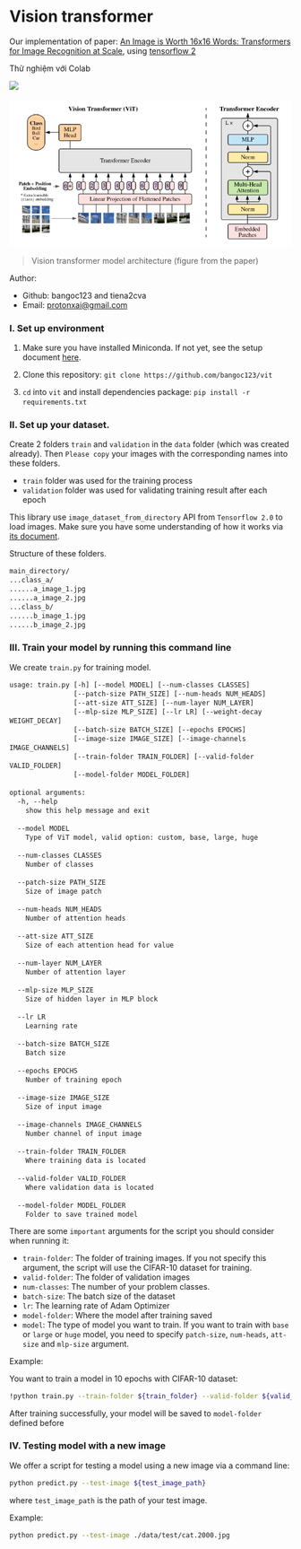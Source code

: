 # Vision transformer

Our implementation of paper: [An Image is Worth 16x16 Words: Transformers for Image Recognition at Scale](https://arxiv.org/abs/2010.11929), using [tensorflow 2](https://www.tensorflow.org/)

Thử nghiệm với Colab

<a href="https://colab.research.google.com/drive/1cUVnTe4XN-RFCEYZZZPqSz4roTA_uCHD?usp=sharing"><img src="https://storage.googleapis.com/protonx-cloud-storage/colab_favicon_256px.png" width=80> </a>

![Vision transformer](docs/images/vit.png)

> Vision transformer model architecture (figure from the paper)

Author:

- Github: bangoc123 and tiena2cva
- Email: protonxai@gmail.com

### I. Set up environment

1. Make sure you have installed Miniconda. If not yet, see the setup document [here](https://conda.io/en/latest/user-guide/install/index.html#regular-installation).

2. Clone this repository: `git clone https://github.com/bangoc123/vit`
3. `cd` into `vit` and install dependencies package: `pip install -r requirements.txt`

### II. Set up your dataset.

Create 2 folders `train` and `validation` in the `data` folder (which was created already). Then `Please copy` your images with the corresponding names into these folders.

- `train` folder was used for the training process
- `validation` folder was used for validating training result after each epoch

This library use `image_dataset_from_directory` API from `Tensorflow 2.0` to load images. Make sure you have some understanding of how it works via [its document](https://www.tensorflow.org/api_docs/python/tf/keras/preprocessing/image_dataset_from_directory).

Structure of these folders.

```
main_directory/
...class_a/
......a_image_1.jpg
......a_image_2.jpg
...class_b/
......b_image_1.jpg
......b_image_2.jpg
```

### III. Train your model by running this command line

We create `train.py` for training model.

```
usage: train.py [-h] [--model MODEL] [--num-classes CLASSES]
                [--patch-size PATH_SIZE] [--num-heads NUM_HEADS]
                [--att-size ATT_SIZE] [--num-layer NUM_LAYER]
                [--mlp-size MLP_SIZE] [--lr LR] [--weight-decay WEIGHT_DECAY]
                [--batch-size BATCH_SIZE] [--epochs EPOCHS]
                [--image-size IMAGE_SIZE] [--image-channels IMAGE_CHANNELS]
                [--train-folder TRAIN_FOLDER] [--valid-folder VALID_FOLDER]
                [--model-folder MODEL_FOLDER]

optional arguments:
  -h, --help            
    show this help message and exit

  --model MODEL       
    Type of ViT model, valid option: custom, base, large, huge

  --num-classes CLASSES     
    Number of classes
  
  --patch-size PATH_SIZE
    Size of image patch
  
  --num-heads NUM_HEADS
    Number of attention heads
  
  --att-size ATT_SIZE   
    Size of each attention head for value
  
  --num-layer NUM_LAYER
    Number of attention layer
  
  --mlp-size MLP_SIZE   
    Size of hidden layer in MLP block
  
  --lr LR               
    Learning rate
  
  --batch-size BATCH_SIZE
    Batch size
  
  --epochs EPOCHS       
    Number of training epoch
  
  --image-size IMAGE_SIZE
    Size of input image
  
  --image-channels IMAGE_CHANNELS
    Number channel of input image
  
  --train-folder TRAIN_FOLDER
    Where training data is located
  
  --valid-folder VALID_FOLDER
    Where validation data is located
  
  --model-folder MODEL_FOLDER
    Folder to save trained model
```

There are some `important` arguments for the script you should consider when running it:

- `train-folder`: The folder of training images. If you not specify this argument, the script will use the CIFAR-10 dataset for training.
- `valid-folder`: The folder of validation images
- `num-classes`: The number of your problem classes.
- `batch-size`: The batch size of the dataset
- `lr`: The learning rate of Adam Optimizer
- `model-folder`: Where the model after training saved
- `model`: The type of model you want to train. If you want to train with `base` or `large` or `huge` model, you need to specify `patch-size`, `num-heads`, `att-size` and `mlp-size` argument.

Example:

You want to train a model in 10 epochs with CIFAR-10 dataset:

```bash
!python train.py --train-folder ${train_folder} --valid-folder ${valid_folder} --num-classes 2 --patch-size 5 --image-size 150 --lr 0.0001 --epochs 200 --num-heads 12 
```

After training successfully, your model will be saved to `model-folder` defined before

### IV. Testing model with a new image

We offer a script for testing a model using a new image via a command line:

```bash
python predict.py --test-image ${test_image_path}
```

where `test_image_path` is the path of your test image.

Example:

```bash
python predict.py --test-image ./data/test/cat.2000.jpg
```
